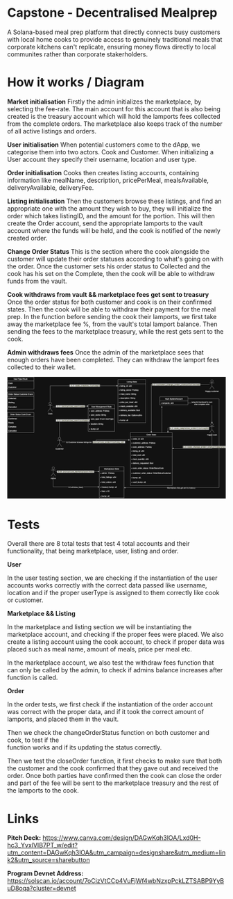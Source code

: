 # Capstone - Decentralised Mealprep

A Solana-based meal prep platform that directly connects busy customers with local home cooks to provide access to genuinely traditional meals that corporate kitchens can't replicate, ensuring money flows directly to local communites rather than corporate stakerholders.

# How it works / Diagram

**Market initialisation**
Firstly the admin initializes the marketplace, by selecting the fee-rate. The main account for this account that is also being created is the treasury account which will hold the lamports fees collected from the complete orders. The marketplace also keeps track of the number of all active listings and orders.

**User initialisation**
When potential customers come to the dApp, we categorise them into two actors. Cook and Customer. When initializing a User account they specify their username, location and user type.

**Order initialisation**
Cooks then creates listing accounts, containing information like mealName, description, pricePerMeal, mealsAvailable, deliveryAvailable, deliveryFee.

**Listing initialisation**
Then the customers browse these listings, and find an appropriate one with the amount they wish to buy, they will initialize the order which takes listingID, and the amount for the portion. This will then create the Order account, send the appropriate lamports to the vault account where the funds will be held, and the cook is notified of the newly created order.

**Change Order Status**
This is the section where the cook alongside the customer will update their order statuses according to what's going on with the order. Once the customer sets his order status to Collected and the cook has his set on the Complete, then the cook will be able to withdraw funds from the vault.

**Cook withdraws from vault && marketplace fees get sent to treasury**
Once the order status for both customer and cook is on their confirmed states. Then the cook will be able to withdraw their payment for the meal prep. In the function before sending the cook their lamports, we first take away the marketplace fee %, from the vault's total lamport balance. Then sending the fees to the marketplace treasury, while the rest gets sent to the cook.

**Admin withdraws fees**
Once the admin of the marketplace sees that enough orders have been completed. They can withdraw the lamport fees collected to their wallet.

![Architecture Design](./architecture_design.jpg)

# Tests

Overall there are 8 total tests that test 4 total accounts and their functionality, that being marketplace, user, listing and order.

**User**

In the user testing section, we are checking if the instantiation of the user accounts works correctly with the correct data passed like username, location and if the proper userType is assigned to them correctly like cook or customer.

**Marketplace && Listing**

In the marketplace and listing section we will be instantiating the marketplace account, and checking if the proper fees were placed. We also create a listing account using the cook account, to check if proper data was placed such as meal name, amount of meals, price per meal etc.

In the marketplace account, we also test the withdraw fees function that can only be called by the admin, to check if admins
balance increases after function is called.

**Order**

In the order tests, we first check if the instantiation of the order account was correct with the proper data, and if it took the correct amount of lamports, and placed them in the vault.

Then we check the changeOrderStatus function on both customer and cook, to test if the  
function works and if its updating the status correctly.

Then we test the closeOrder function, it first checks to make sure that both the customer
and the cook confirmed that they gave out and received the order. Once both parties have confirmed then the cook can close the order and part of the fee will be sent to the marketplace treasury and the rest of the lamports to the cook.

# Links

**Pitch Deck:** https://www.canva.com/design/DAGwKqh3lOA/Lxd0H-hc3_YvxlVIB7PT_w/edit?utm_content=DAGwKqh3lOA&utm_campaign=designshare&utm_medium=link2&utm_source=sharebutton

**Program Devnet Address:** https://solscan.io/account/7oCizVtCCp4VuFjWf4wbNzxpPckLZTSABP9YyBuD8oqa?cluster=devnet
